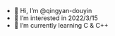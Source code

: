 - 👋 Hi, I’m @qingyan-douyin
- 👀 I’m interested in 2022/3/15
- 🌱 I’m currently learning C & C++

<!---
qingyan-douyin/qingyan-douyin is a ✨ special ✨ repository because its `README.md` (this file) appears on your GitHub profile.
You can click the Preview link to take a look at your changes.
--->
